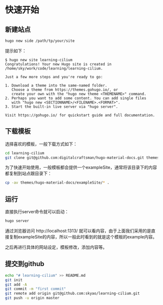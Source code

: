 # 快速开始

## 新建站点

```bash
hugo new side /path/tp/your/site
```

提示如下：

```
$ hugo new site learning-cilium
Congratulations! Your new Hugo site is created in /home/sky/work/code/learning/learning-cilium.

Just a few more steps and you're ready to go:

1. Download a theme into the same-named folder.
   Choose a theme from https://themes.gohugo.io/, or
   create your own with the "hugo new theme <THEMENAME>" command.
2. Perhaps you want to add some content. You can add single files
   with "hugo new <SECTIONNAME>/<FILENAME>.<FORMAT>".
3. Start the built-in live server via "hugo server".

Visit https://gohugo.io/ for quickstart guide and full documentation.

```

## 下载模板

选择喜欢的模板，一般下载方式如下：

```bash
cd learning-cilium
git clone git@github.com:digitalcraftsman/hugo-material-docs.git themes/hugo-material-docs
```

为了快速开始使用，一般模板都会提供一个exampleSite，通常将该目录下的内容都复制到站点跟目录下：

```bash
cp -av themes/hugo-material-docs/exampleSite/* .
```

## 运行

直接执行server命令就可以启动：

```bash
hugo server
```

通过浏览器访问 http://localhost:1313/ 就可以看内容，由于上面我们采用的是直接复制exampleSite的内容，所以一般此时看到的就是这个模板的example内容。

之后再进行具体的网站设定，模板修改，添加内容等。

## 提交到github

```bash
echo "# learning-cilium" >> README.md
git init
git add -A
git commit -m "first commit"
git remote add origin git@github.com:skyao/learning-cilium.git
git push -u origin master
```

